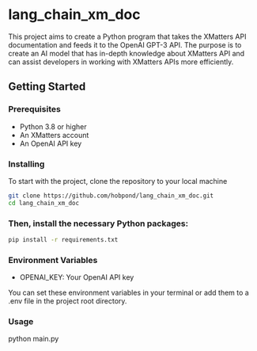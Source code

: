 # lang_chain_xm_doc

This project aims to create a Python program that takes the XMatters API documentation and feeds it to the OpenAI GPT-3 API. The purpose is to create an AI model that has in-depth knowledge about XMatters API and can assist developers in working with XMatters APIs more efficiently.

## Getting Started

### Prerequisites

- Python 3.8 or higher
- An XMatters account
- An OpenAI API key

### Installing

To start with the project, clone the repository to your local machine

```bash
git clone https://github.com/hobpond/lang_chain_xm_doc.git
cd lang_chain_xm_doc
```

### Then, install the necessary Python packages:
```bash
pip install -r requirements.txt
```

### Environment Variables
* OPENAI_KEY: Your OpenAI API key

You can set these environment variables in your terminal or add them to a .env file in the project root directory.

### Usage
python main.py

